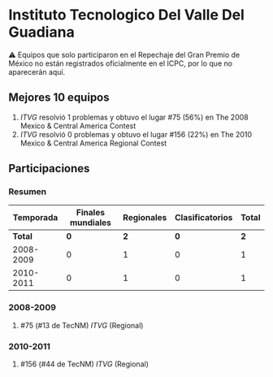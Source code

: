 # Instituto Tecnologico Del Valle Del Guadiana

:warning: Equipos que solo participaron en el Repechaje del Gran Premio de México no están registrados oficialmente en el ICPC, por lo que no aparecerán aquí.

## Mejores 10 equipos

1. _ITVG_ resolvió 1 problemas y obtuvo el lugar #75 (56%) en The 2008 Mexico & Central America Contest
1. _ITVG_ resolvió 0 problemas y obtuvo el lugar #156 (22%) en The 2010 Mexico & Central America Regional Contest

## Participaciones

### Resumen

| Temporada | Finales mundiales | Regionales | Clasificatorios | Total |
| --- | --- | --- | --- | --- |
| **Total** | **0** | **2** | **0** | **2** |
| 2008-2009 | 0 | 1 | 0 | 1 |
| 2010-2011 | 0 | 1 | 0 | 1 |

### 2008-2009

1. #75 (#13 de TecNM) _ITVG_ (Regional)

### 2010-2011

1. #156 (#44 de TecNM) _ITVG_ (Regional)



